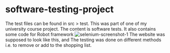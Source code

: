 # software-testing-project
The test files can be found in src > test. This was part of one of my university course project.
The content is software tests.
It also contains some code for Robot framework
![selenium-screenshot-1](https://user-images.githubusercontent.com/78903769/197765631-3b02557e-1209-441e-b4b1-cc620fbb9e7e.png)
The website was supposed to look like this, and The testing was done on different methods i.e. to remove or add to the shopping list.
